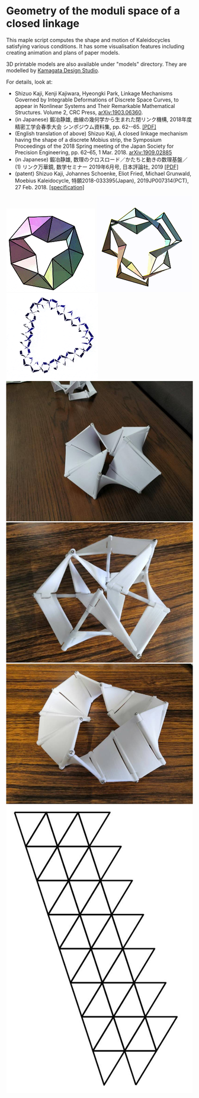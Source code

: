 Geometry of the moduli space of a closed linkage
==================
This maple script computes the shape and motion of Kaleidocycles satisfying various conditions.
It has some visualisation features including creating animation and plans of paper models.

3D printable models are also available under "models" directory.
They are modelled by [Kamagata Design Studio](https://kdstudio.jp/).

For details, look at:
* Shizuo Kaji, Kenji Kajiwara, Hyeongki Park, Linkage Mechanisms Governed by Integrable Deformations of Discrete Space Curves, to appear in Nonlinear Systems and Their Remarkable Mathematical Structures. Volume 2, CRC Press, [arXiv:1903.06360](https://arxiv.org/abs/1903.06360).
* (in Japanese) 鍛冶静雄, 曲線の幾何学から生まれた閉リンク機構, 2018年度精密工学会春季大会 シンポジウム資料集, pp. 62--65. [[PDF]](https://www.math.kyoto-u.ac.jp/~kaji/papers/linkage.pdf)
* (English translation of above) Shizuo Kaji, A closed linkage mechanism having the shape of a discrete Mobius strip, the Symposium Proceedings of the 2018 Spring meeting of the Japan Society for Precision Engineering, pp. 62–65, 1 Mar. 2018. [arXiv:1909.02885](https://arxiv.org/abs/1909.02885)
* (in Japanese) 鍛冶静雄, 数理のクロスロード／かたちと動きの数理基盤／(1) リンク万華鏡, 数学セミナー 2019年6月号, 日本評論社, 2019 [[PDF]](https://www.math.kyoto-u.ac.jp/~kaji/papers/susemi201906-linkage.pdf)
* (patent) Shizuo Kaji, Johannes Schoenke, Eliot Fried, Michael Grunwald, Moebius Kaleidocycle, 特願2018-033395(Japan), 2019JP007314(PCT), 27 Feb. 2018. [[specification]](https://jstore.jst.go.jp/foreignPatentDetail.html?foreign_id=9970)

![K9](https://github.com/shizuo-kaji/Kaleidocycle/blob/master/K9.gif?raw=true)
![K8](https://github.com/shizuo-kaji/Kaleidocycle/blob/master/k8_t.gif?raw=true)
![K24div](https://github.com/shizuo-kaji/Kaleidocycle/blob/master/K24div-trefoil.gif?raw=true)
![K8](https://github.com/shizuo-kaji/Kaleidocycle/blob/master/3dprint-K8.jpg?raw=true)
![K7-trefoil](https://github.com/shizuo-kaji/Kaleidocycle/blob/master/3dprint_N7_trefoil.jpg?raw=true)
![K12](https://github.com/shizuo-kaji/Kaleidocycle/blob/master/3dprint_N12.jpg?raw=true)
![paper-K7](https://github.com/shizuo-kaji/Kaleidocycle/blob/master/paper-K7.jpg?raw=true)

